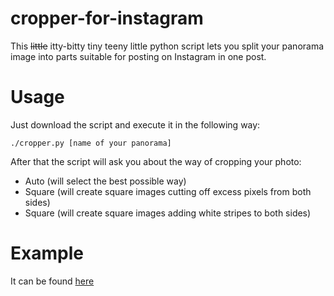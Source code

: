# cropper-for-instagram

This ~~little~~ itty-bitty tiny teeny little python script lets you split your panorama image into parts suitable for posting on Instagram in one post.

# Usage

Just download the script and execute it in the following way:

```
./cropper.py [name of your panorama]
```

After that the script will ask you about the way of cropping your photo:

* Auto (will select the best possible way)
* Square (will create square images cutting off excess pixels from both sides)
* Square (will create square images adding white stripes to both sides)

# Example

It can be found [here](https://www.instagram.com/p/BR_SVkLjd1n/)
